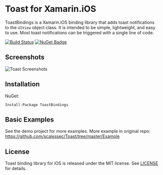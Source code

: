 # Toast for Xamarin.iOS

ToastBindings is a Xamarin.iOS binding library that adds toast notifications to the `UIView` object class. It is intended to be simple, lightweight, and easy to use. Most toast notifications can be triggered with a single line of code.

[![Build Status](https://dev.azure.com/SofteqDevelopment/Toast-xamarin-ios/_apis/build/status/Check%20Master%20Branch?branchName=master)](https://dev.azure.com/SofteqDevelopment/Toast-xamarin-ios/_build/latest?definitionId=8?branchName=master)
[![NuGet Badge](https://buildstats.info/nuget/ToastBindings)](https://www.nuget.org/packages/ToastBindings/)

## Screenshots

![Toast Screenshots](https://github.com/scalessec/Toast/raw/master/toast_screenshots.jpg)

## Installation

NuGet:

```
Install-Package ToastBindings
```

## Basic Examples

See the demo project for more examples. More example in original repo: https://github.com/scalessec/Toast/tree/master/Example

## License

Toast binding library for iOS is released under the MIT license. See [LICENSE](LICENSE) for details.

